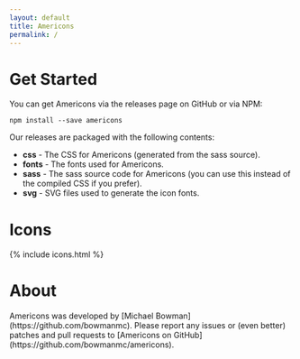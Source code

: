 ```yaml
---
layout: default
title: Americons
permalink: /
---
```


<a id="getstarted" />
<h1>Get Started</h1>
You can get Americons via the releases page on GitHub or via NPM:
<pre><code class="language-bash">npm install --save americons</code></pre>

Our releases are packaged with the following contents:
<ul>
    <li><strong>css</strong> - The CSS for Americons (generated from the sass source).</li>
    <li><strong>fonts</strong> - The fonts used for Americons.</li>
    <li><strong>sass</strong> - The sass source code for Americons (you can use this instead of the compiled CSS if you prefer).</li>
    <li><strong>svg</strong> - SVG files used to generate the icon fonts.</li>
</ul>


<a id="icons" />
<h1>Icons</h1>
{% include icons.html %}


<a id="about" />
<h1>About</h1>
Americons was developed by
[Michael Bowman](https://github.com/bowmanmc). Please report any issues or
(even better) patches and pull requests to
[Americons on GitHub](https://github.com/bowmanmc/americons).

